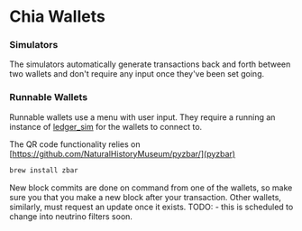 # Chia Wallets

### Simulators

The simulators automatically generate transactions back and forth between two wallets and don't require any input once they've been set going.

### Runnable Wallets

Runnable wallets use a menu with user input. They require a running an instance of [ledger_sim](https://github.com/Chia-Network/ledger_sim) for the wallets to connect to.

The QR code functionality relies on [https://github.com/NaturalHistoryMuseum/pyzbar/](pyzbar)
```bash
brew install zbar
```

New block commits are done on command from one of the wallets, so make sure you that you make a new block after your transaction.
Other wallets, similarly, must request an update once it exists.
TODO: - this is scheduled to change into neutrino filters soon.
